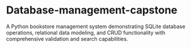 # Database-management-capstone
A Python bookstore management system demonstrating SQLite database operations, relational data modeling, and CRUD functionality with comprehensive validation and search capabilities.
